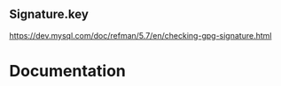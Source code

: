 ## Signature.key
https://dev.mysql.com/doc/refman/5.7/en/checking-gpg-signature.html
# Documentation
